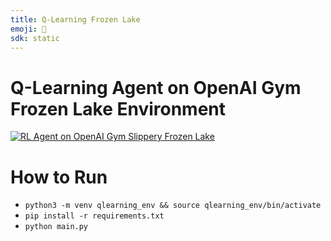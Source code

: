 ```yaml
---
title: Q-Learning Frozen Lake
emoji: 🤖
sdk: static
---
```

# Q-Learning Agent on OpenAI Gym Frozen Lake Environment

[![RL Agent on OpenAI Gym Slippery Frozen Lake](http://img.youtube.com/vi/b1oh3TK6Jhg/0.jpg)](http://www.youtube.com/watch?v=b1oh3TK6Jhg "Reinforcement Learning Agent on OpenAI Gym Slippery Frozen Lake")

# How to Run
- `python3 -m venv qlearning_env && source qlearning_env/bin/activate`
- `pip install -r requirements.txt`
- `python main.py`
